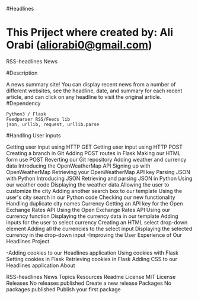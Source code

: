 #Headlines
# This Priject where created by: Ali Orabi (aliorabi0@gmail.com)
RSS-headlines News

#Description

A news summary site! You can display recent news from a number of different websites, see the headline, date, and summary for each recent article, and can click on any headline to visit the original article.
#Dependency

    Python3 / Flask
    Feedparser RSS/Feeds lib
    json, urllib, request, urllib.parse

#Handling User inputs

Getting user input using HTTP GET Getting user input using HTTP POST Creating a branch in Git Adding POST routes in Flask Making our HTML form use POST Reverting our Git repository Adding weather and currency data Introducing the OpenWeatherMap API Signing up with OpenWeatherMap Retrieving your OpenWeatherMap API key Parsing JSON with Python Introducing JSON Retrieving and parsing JSON in Python Using our weather code Displaying the weather data Allowing the user to customize the city Adding another search box to our template Using the user's city search in our Python code Checking our new functionality Handling duplicate city names Currency Getting an API key for the Open Exchange Rates API Using the Open Exchange Rates API Using our currency function Displaying the currency data in our template Adding inputs for the user to select currency Creating an HTML select drop-down element Adding all the currencies to the select input Displaying the selected currency in the drop-down input
-Improving the User Experience of Our Headlines Project

-Adding cookies to our Headlines application Using cookies with Flask Setting cookies in Flask Retrieving cookies in Flask Adding CSS to our Headlines application
About

RSS-headlines News
Topics
Resources
Readme
License
MIT License
Releases
No releases published
Create a new release
Packages
No packages published
Publish your first package
